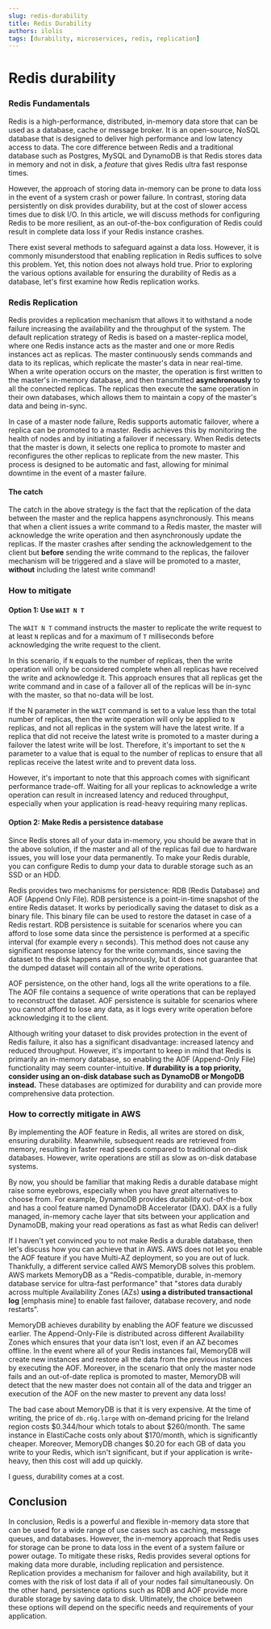 ```yaml
---
slug: redis-durability
title: Redis Durability
authors: ilolis
tags: [durability, microservices, redis, replication]
---
```


# Redis durability


### Redis Fundamentals
Redis is a high-performance, distributed, in-memory data store that can be used as a database, cache or message broker. It is an open-source, NoSQL database that is designed to deliver high performance and low latency access to data. The core difference between Redis and a traditional database such as Postgres, MySQL and DynamoDB is that Redis stores data in memory and not in disk, a *feature* that gives Redis ultra fast response times.

However, the approach of storing data in-memory can be prone to data loss in the event of a system crash or power failure. In contrast, storing data persistently on disk provides durability, but at the cost of slower access times due to disk I/O. In this article, we will discuss methods for configuring Redis to be more resilient, as an out-of-the-box configuration of Redis could result in complete data loss if your Redis instance crashes.
<!--truncate-->
There exist several methods to safeguard against a data loss. However, it is commonly misunderstood that enabling replication in Redis suffices to solve this problem. Yet, this notion does not always hold true. Prior to exploring the various options available for ensuring the durability of Redis as a database, let's first examine how Redis replication works.

### Redis Replication

Redis provides a replication mechanism that allows it to withstand a node failure increasing the availability and the throughput of the system. The default replication strategy of Redis is based on a master-replica model, where one Redis instance acts as the master and one or more Redis instances act as replicas. The master continuously sends commands and data to its replicas, which replicate the master's data in near real-time. When a write operation occurs on the master, the operation is first written to the master's in-memory database, and then transmitted **asynchronously** to all the connected replicas. The replicas then execute the same operation in their own databases, which allows them to maintain a copy of the master's data and being in-sync. 

In case of a master node failure, Redis supports automatic failover, where a replica can be promoted to a master. Redis achieves this by monitoring the health of nodes and by initiating a failover if necessary. When Redis detects that the master is down, it selects one replica to promote to master and reconfigures the other replicas to replicate from the new master. This process is designed to be automatic and fast, allowing for minimal downtime in the event of a master failure.


#### The catch
The catch in the above strategy is the fact that the replication of the data between the master and the replica happens asynchronously. This means that when a client issues a write command to a Redis master, the master will acknowledge the write operation and then asynchronously update the replicas. If the master crashes after sending the acknowledgement to the client but **before** sending the write command to the replicas, the failover mechanism will be triggered and a slave will be promoted to a master, **without** including the latest write command!


### How to mitigate
#### Option 1: Use `WAIT N T` 
The `WAIT N T` command instructs the master to replicate the write request to at least `N` replicas and for a maximum of `T` milliseconds before acknowledging the write request to the client. 

In this scenario, if `N` equals to the number of replicas, then the write operation will only be considered complete when all replicas have received the write and acknowledge it. This approach ensures that all replicas get the write command and in case of a failover all of the replicas will be in-sync with the master, so that no-data will be lost.

If the N parameter in the `WAIT` command is set to a value less than the total number of replicas, then the write operation will only be applied to `N` replicas, and not all replicas in the system will have the latest write. If a replica that did not receive the latest write is promoted to a master during a failover the latest write will be lost. Therefore, it's important to set the `N` parameter to a value that is equal to the number of replicas to ensure that all replicas receive the latest write and to prevent data loss.



However, it's important to note that this approach comes with significant performance  trade-off. Waiting for all your replicas to acknowledge a write operation can result in increased latency and reduced throughput, especially when your application is read-heavy requiring many replicas. 

#### Option 2: Make Redis a persistence database
Since Redis stores all of your data in-memory, you should be aware that in the above solution, if the master and all of the replicas fail due to hardware issues, you will lose your data permanently. To make your Redis durable, you can configure Redis to dump your data to durable storage such as an SSD or an HDD. 

Redis provides two mechanisms for persistence: RDB (Redis Database) and AOF (Append Only File). RDB persistence is a point-in-time snapshot of the entire Redis dataset. It works by periodically saving the dataset to disk as a binary file. This binary file can be used to restore the dataset in case of a Redis restart. RDB persistence is suitable for scenarios where you can afford to lose some data since the persistence is performed at a specific interval (for example every `n` seconds). This method does not cause any significant response latency for the write commands, since saving the dataset to the disk happens asynchronously, but it does not guarantee that the dumped dataset will contain all of the write operations. 

AOF persistence, on the other hand, logs all the write operations to a file. The AOF file contains a sequence of write operations that can be replayed to reconstruct the dataset. AOF persistence is suitable for scenarios where you cannot afford to lose any data, as it logs every write operation before acknowledging it to the client. 

Although writing your dataset to disk provides protection in the event of Redis failure, it also has a significant disadvantage: increased latency and reduced throughput. However, it's important to keep in mind that Redis is primarily an in-memory database, so enabling the AOF (Append-Only File) functionality may seem counter-intuitive. **If durability is a top priority, consider using an on-disk database such as DynamoDB or MongoDB instead.** These databases are optimized for durability and can provide more comprehensive data protection.

### How to correctly mitigate in AWS
By implementing the AOF feature in Redis, all writes are stored on disk, ensuring durability. Meanwhile, subsequent reads are retrieved from memory, resulting in faster read speeds compared to traditional on-disk databases. However, write operations are still as slow as on-disk database systems.

By now, you should be familiar that making Redis a durable database might raise some eyebrows, especially when you have *great* alternatives to choose from. For example, DynamoDB provides durability out-of-the-box and has a cool feature named DynamoDB Accelerator (DAX). DAX is a fully managed, in-memory cache layer that sits between your application and DynamoDB, making your read operations as fast as what Redis can deliver!

If I haven't yet convinced you to not make Redis a durable database, then let's discuss how you can achieve that in AWS. AWS does not let you enable the AOF feature if you have Multi-AZ deployment, so you are out of luck. Thankfully, a different service called AWS MemoryDB solves this problem. AWS markets MemoryDB as a "Redis-compatible, durable, in-memory database service for ultra-fast performance" that "stores data durably across multiple Availability Zones (AZs) **using a distributed transactional log** [emphasis mine] to enable fast failover, database recovery, and node restarts".  

MemoryDB achieves durability by enabling the AOF feature we discussed earlier. The Append-Only-File is distributed across different Availability Zones which ensures that your data isn't lost, even if an AZ becomes offline. In the event where all of your Redis instances fail, MemoryDB will create new instances and restore all the data from the previous instances by executing the AOF. Moreover, in the scenario that only the master node fails and an out-of-date replica is promoted to master, MemoryDB will detect that the new master does not contain all of the data and trigger an execution of the AOF on the new master to prevent any data loss!

The bad case about MemoryDB is that it is very expensive. At the time of writing, the price of `db.r6g.large` with on-demand pricing for the Ireland region costs $0.344/hour which totals to about $260/month. The same instance in ElastiCache costs only about $170/month, which is significantly cheaper. Moreover, MemoryDB changes $0.20 for each GB of data you write to your Redis, which isn't significant, but if your application is write-heavy, then this cost will add up quickly.

I guess, durability comes at a cost. 


## Conclusion
In conclusion, Redis is a powerful and flexible in-memory data store that can be used for a wide range of use cases such as caching, message queues, and databases. However, the in-memory approach that Redis uses for storage can be prone to data loss in the event of a system failure or power outage. To mitigate these risks, Redis provides several options for making data more durable, including replication and persistence. Replication provides a mechanism for failover and high availability, but it comes with the risk of lost data if all of your nodes fail simultaneously. On the other hand, persistence options such as RDB and AOF provide more durable storage by saving data to disk. Ultimately, the choice between these options will depend on the specific needs and requirements of your application.